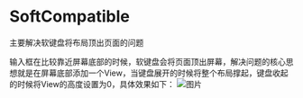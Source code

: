 # SoftCompatible
主要解决软键盘将布局顶出页面的问题

输入框在比较靠近屏幕底部的时候，软键盘会将页面顶出屏幕，解决问题的核心思想就是在屏幕底部添加一个View，当键盘展开的时候将整个布局撑起，键盘收起的时候将View的高度设置为0，具体效果如下：
![图片](https://github.com/jasonMouse/SoftCompatible/blob/master/app/src/main/assets/SoftCompatible.gif)
